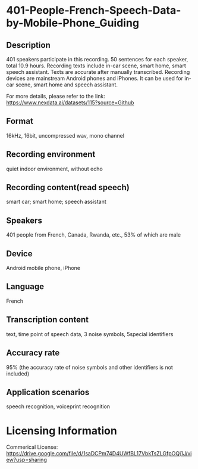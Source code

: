# 401-People-French-Speech-Data-by-Mobile-Phone_Guiding


## Description
401 speakers participate in this recording. 50 sentences for each speaker, total 10.9 hours. Recording texts include in-car scene, smart home, smart speech assistant. Texts are accurate after manually transcribed. Recording devices are mainstream Android phones and iPhones. It can be used for in-car scene, smart home and speech assistant.

For more details, please refer to the link: https://www.nexdata.ai/datasets/115?source=Github



## Format
16kHz, 16bit, uncompressed wav, mono channel

## Recording environment
quiet indoor environment, without echo

## Recording content(read speech)
smart car; smart home; speech assistant

## Speakers
401 people from French, Canada, Rwanda, etc., 53% of which are male

## Device
Android mobile phone, iPhone

## Language
French

## Transcription content
text, time point of speech data, 3 noise symbols, 5special identifiers

## Accuracy rate
95% (the accuracy rate of noise symbols and other identifiers is not included)

## Application scenarios
speech recognition, voiceprint recognition

# Licensing Information
Commerical License: https://drive.google.com/file/d/1saDCPm74D4UWfBL17VbkTsZLGfpOQj1J/view?usp=sharing
